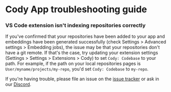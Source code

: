 # Cody App troubleshooting guide

### VS Code extension isn't indexing repositories correctly
If you've confirmed that your repositories have been added to your app and embeddings have been generated successfully (check Settings > Advanced settings > Embedding jobs), the issue may be that your repositories don't have a git remote. If that's the case, try updating your extension settings (Settings > Settings > Extensions > Cody) to set `Cody: Codebase` to your path. For example, if the path on your local repositories pages is `User/myname/projects/my-repo`, you'd set `Cody: Codebase` to `my-repo`. 

 If you're having trouble, please file an issue on the [issue tracker](https://github.com/sourcegraph/sourcegraph/issues) or ask in our [Discord](https://discord.gg/s2qDtYGnAE).